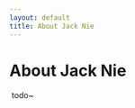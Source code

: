 ```yaml
---
layout: default
title: About Jack Nie
---
```


<div class="post">
	<h1 class="pageTitle">About Jack Nie</h1>
	<img src="{{ '/assets/img/touring.jpg' | prepend: site.baseurl }}" alt=""> 
	todo~
</div>
